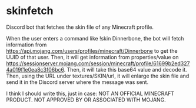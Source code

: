 # skinfetch
Discord bot that fetches the skin file of any Minecraft profile.

When the user enters a command like !skin Dinnerbone, the bot will fetch information from https://api.mojang.com/users/profiles/minecraft/Dinnerbone to get the UUID of that user. Then, it will get information from properties/value on https://sessionserver.mojang.com/session/minecraft/profile/61699b2ed3274a019f1e0ea8c3f06bc6. Then, it will take this base64 value and decode it. Then, using the URL under textures/SKIN/url, it will enlarge the skin file and send it in the Discord server where the message was sent.

I think I should write this, just in case:
NOT AN OFFICIAL MINECRAFT PRODUCT. NOT APPROVED BY OR ASSOCIATED WITH MOJANG.
